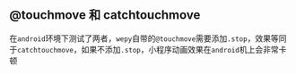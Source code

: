 ## @touchmove 和 catchtouchmove

在`android`环境下测试了两者，`wepy`自带的`@touchmove`需要添加`.stop`，效果等同于`catchtouchmove`，如果不添加`.stop`，小程序动画效果在`android`机上会非常卡顿
